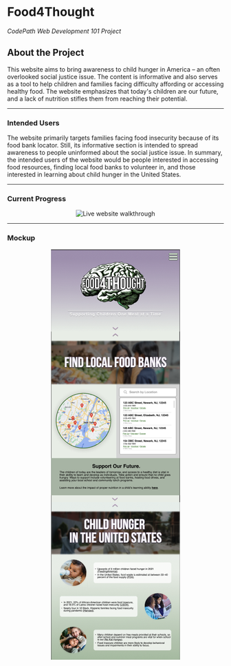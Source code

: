 # Food4Thought
<i>CodePath Web Development 101 Project</i>

<h2>About the Project</h1>
<p>
  This website aims to bring awareness to child hunger in America – an often overlooked social justice issue. The content is informative and also serves as a tool to help children and families facing difficulty affording or accessing healthy food. The website emphasizes that today's children are our future, and a lack of nutrition stifles them from reaching their potential.
</p>

***
<h3>Intended Users</h3>
The website primarily targets families facing food insecurity because of its food bank locator. Still, its informative section is intended to spread awareness to people uninformed about the social justice issue. In summary, the intended users of the website would be people interested in accessing food resources, finding local food banks to volunteer in, and those interested in learning about child hunger in the United States.

***

<h3>Current Progress</h3>
<p align="center">
  <img src="preview/Food4Thought-Walkthrough.gif" alt="Live website walkthrough" width="500" height="auto">
</p>

***

<h3>Mockup</h3>
<p align="center">
  <img src="preview/food4thought-figma-mockup.png" alt="Website mockup">
</p>


